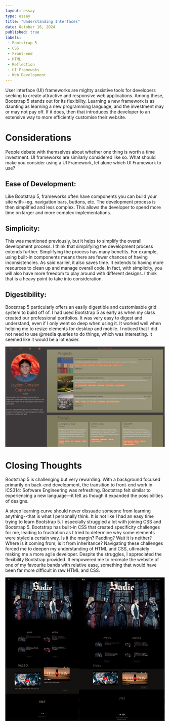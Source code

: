 ```yaml
---
layout: essay
type: essay
title: "Understanding Interfaces"
date: October 10, 2024
published: true
labels:
 - Bootstrap 5
 - CSS
 - Front-end
 - HTML
 - Reflection
 - UI Framewoks
 - Web Development
---
```


User interface (UI) frameworks are mighty assistive tools for developers seeking to create attractive and responsive web applications. Among these, Bootstrap 5 stands out for its flexibility. Learning a new framework is as daunting as learning a new programming language, and the investment may or may not pay off. If it does, then that introduces the developer to an extensive way to more efficiently customise their website.

# Considerations

People debate with themselves about whether one thing is worth a time investment. UI frameworks are similarly considered like so. What should make you consider using a UI Framework, let alone which UI Framework to use?

## Ease of Development:

Like Bootstrap 5, frameworks often have components you can build your site with--eg. navigation bars, buttons, etc. The development process is then simplified and less complex. This allows the developer to spend more time on larger and more complex implementations.

## Simplicity:

This was mentioned previously, but it helps to simplify the overall development process. I think that simplifying the development process extends further. Simplifying the process has many benefits. For example, using built-in components means there are fewer chances of having inconsistencies. As said earlier,  it also saves time. It extends to having more resources to clean up and manage overall code. In fact, with simplicity, you will also have more freedom to play around with different designs. I think that is a heavy point to take into consideration.

## Digestibility:

Bootstrap 5 particularly offers an easily digestible and customisable grid system to build off of. I had used Bootstrap 5 as early as when my class created our professional portfolios. It was very easy to digest and understand, even if I only went so deep when using it. It worked well when helping me to resize elements for desktop and mobile. I noticed that I did not need to use @media queries to do things, which was interesting. It seemed like it would be a lot easier.

<div class="text-center p-4">
  <img src="../img/portfolio-home-page.png" alt="Two webpages, left is the original and the right is an attempted recreation." style="width:600px;">
</div>

# Closing Thoughts

Bootstrap 5 is challenging but very rewarding. With a background focused primarily on back-end development, the transition to front-end work in ICS314: Software Engineering was refreshing. Bootstrap felt similar to experiencing a new language—it felt as though it expanded the possibilities of designs.

A steep learning curve should never dissuade someone from learning anything--that is what I personally think. It is not like I had an easy time trying to learn Bootstrap 5. I especially struggled a lot with joining CSS and Bootstrap 5. Bootstrap has built-in CSS that created specificity challenges for me, leading to frustration as I tried to determine why some elements were styled a certain way. Is it the margin? Padding? Wait it is neither? Where is it coming from, is it from inheritance? Navigating these challenges forced me to deepen my understanding of HTML and CSS, ultimately making me a more agile developer. Despite the struggles, I appreciated the flexibility Bootstrap provided. It empowered me to recreate the website of one of my favourite bands with relative ease, something that would have been far more difficult in raw HTML and CSS.

<div class="text-center p-4">
  <img src="../img/bootstrap5-site-recreation.jpg" alt="Two webpaes, left is the original and the right is an attempted recreation." style="width:600px;">
</div>
